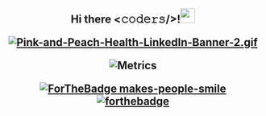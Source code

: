 <h2 align="center">Hi there <𝚌𝚘𝚍𝚎𝚛𝚜/>!<img src="https://github.com/TheDudeThatCode/TheDudeThatCode/blob/master/Assets/Hi.gif" width="29px">

<a href="https://gifyu.com/image/5fiE"><img src="https://s3.gifyu.com/images/Pink-and-Peach-Health-LinkedIn-Banner-2.gif" alt="Pink-and-Peach-Health-LinkedIn-Banner-2.gif" border="0" /></a>

![Metrics](https://metrics.lecoq.io/VanillaSpace?template=classic&isocalendar=1&languages=1&pagespeed=1&tweets=1&introduction=1&isocalendar.duration=half-year&languages.limit=8&languages.colors=github&languages.threshold=0%25&introduction.title=true&pagespeed.url=.user.website&pagespeed.detailed=false&pagespeed.screenshot=false&tweets.attachments=false&tweets.limit=2&tweets.user=.user.twitter&config.timezone=America%2FToronto)

[![ForTheBadge makes-people-smile](http://ForTheBadge.com/images/badges/makes-people-smile.svg)](http://ForTheBadge.com)
[![forthebadge](https://forthebadge.com/images/badges/built-with-love.svg)](https://forthebadge.com)

</h2>
